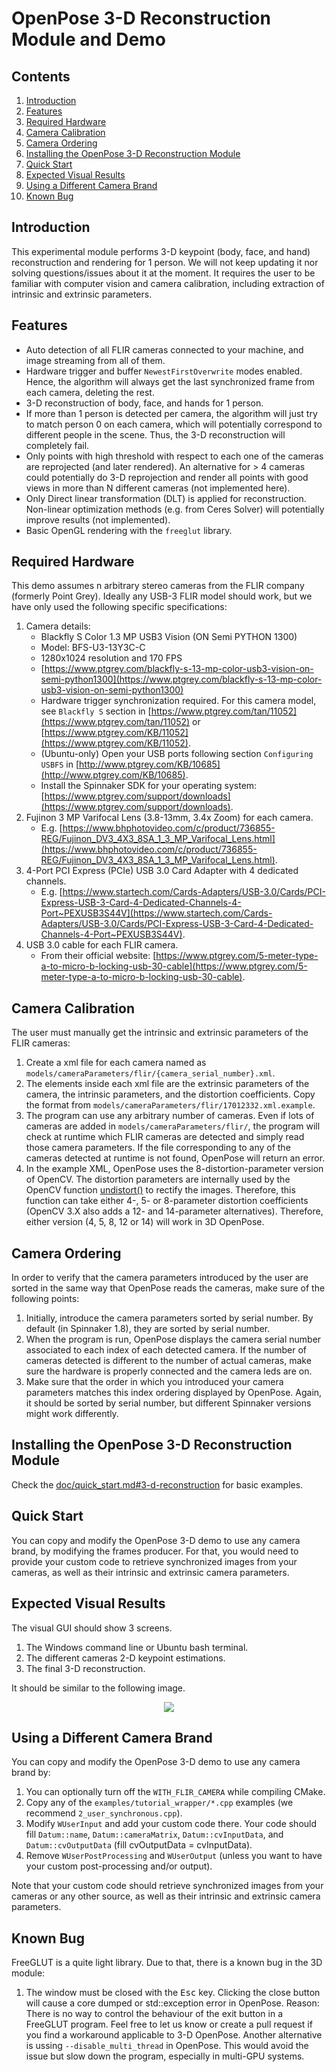 ﻿OpenPose 3-D Reconstruction Module and Demo
=============================================

## Contents
1. [Introduction](#introduction)
2. [Features](#features)
3. [Required Hardware](#required-hardware)
4. [Camera Calibration](#camera-calibration)
5. [Camera Ordering](#camera-ordering)
6. [Installing the OpenPose 3-D Reconstruction Module](#installing-the-openpose-3-d-reconstruction-module)
7. [Quick Start](#quick-start)
8. [Expected Visual Results](#expected-visual-results)
9. [Using a Different Camera Brand](#using-a-different-camera-brand)
10. [Known Bug](#known-bug)



## Introduction
This experimental module performs 3-D keypoint (body, face, and hand) reconstruction and rendering for 1 person. We will not keep updating it nor solving questions/issues about it at the moment. It requires the user to be familiar with computer vision and camera calibration, including extraction of intrinsic and extrinsic parameters.



## Features
- Auto detection of all FLIR cameras connected to your machine, and image streaming from all of them.
- Hardware trigger and buffer `NewestFirstOverwrite` modes enabled. Hence, the algorithm will always get the last synchronized frame from each camera, deleting the rest.
- 3-D reconstruction of body, face, and hands for 1 person.
- If more than 1 person is detected per camera, the algorithm will just try to match person 0 on each camera, which will potentially correspond to different people in the scene. Thus, the 3-D reconstruction will completely fail.
- Only points with high threshold with respect to each one of the cameras are reprojected (and later rendered). An alternative for > 4 cameras could potentially do 3-D reprojection and render all points with good views in more than N different cameras (not implemented here).
- Only Direct linear transformation (DLT) is applied for reconstruction. Non-linear optimization methods (e.g. from Ceres Solver) will potentially improve results (not implemented).
- Basic OpenGL rendering with the `freeglut` library.



## Required Hardware
This demo assumes n arbitrary stereo cameras from the FLIR company (formerly Point Grey). Ideally any USB-3 FLIR model should work, but we have only used the following specific specifications:

1. Camera details:
    - Blackfly S Color 1.3 MP USB3 Vision (ON Semi PYTHON 1300)
    - Model: BFS-U3-13Y3C-C
    - 1280x1024 resolution and 170 FPS
    - [https://www.ptgrey.com/blackfly-s-13-mp-color-usb3-vision-on-semi-python1300](https://www.ptgrey.com/blackfly-s-13-mp-color-usb3-vision-on-semi-python1300)
    - Hardware trigger synchronization required. For this camera model, see `Blackfly S` section in [https://www.ptgrey.com/tan/11052](https://www.ptgrey.com/tan/11052) or [https://www.ptgrey.com/KB/11052](https://www.ptgrey.com/KB/11052).
    - (Ubuntu-only) Open your USB ports following section `Configuring USBFS` in [http://www.ptgrey.com/KB/10685](http://www.ptgrey.com/KB/10685).
    - Install the Spinnaker SDK for your operating system: [https://www.ptgrey.com/support/downloads](https://www.ptgrey.com/support/downloads).
2. Fujinon 3 MP Varifocal Lens (3.8-13mm, 3.4x Zoom) for each camera.
    - E.g. [https://www.bhphotovideo.com/c/product/736855-REG/Fujinon_DV3_4X3_8SA_1_3_MP_Varifocal_Lens.html](https://www.bhphotovideo.com/c/product/736855-REG/Fujinon_DV3_4X3_8SA_1_3_MP_Varifocal_Lens.html).
3. 4-Port PCI Express (PCIe) USB 3.0 Card Adapter with 4 dedicated channels.
    - E.g. [https://www.startech.com/Cards-Adapters/USB-3.0/Cards/PCI-Express-USB-3-Card-4-Dedicated-Channels-4-Port~PEXUSB3S44V](https://www.startech.com/Cards-Adapters/USB-3.0/Cards/PCI-Express-USB-3-Card-4-Dedicated-Channels-4-Port~PEXUSB3S44V).
4. USB 3.0 cable for each FLIR camera.
    - From their official website: [https://www.ptgrey.com/5-meter-type-a-to-micro-b-locking-usb-30-cable](https://www.ptgrey.com/5-meter-type-a-to-micro-b-locking-usb-30-cable).



## Camera Calibration
The user must manually get the intrinsic and extrinsic parameters of the FLIR cameras:

1. Create a xml file for each camera named as `models/cameraParameters/flir/{camera_serial_number}.xml`.
2. The elements inside each xml file are the extrinsic parameters of the camera, the intrinsic parameters, and the distortion coefficients. Copy the format from `models/cameraParameters/flir/17012332.xml.example`.
3. The program can use any arbitrary number of cameras. Even if lots of cameras are added in `models/cameraParameters/flir/`, the program will check at runtime which FLIR cameras are detected and simply read those camera parameters. If the file corresponding to any of the cameras detected at runtime is not found, OpenPose will return an error.
4. In the example XML, OpenPose uses the 8-distortion-parameter version of OpenCV. The distortion parameters are internally used by the OpenCV function [undistort()](http://docs.opencv.org/3.2.0/da/d54/group__imgproc__transform.html#ga69f2545a8b62a6b0fc2ee060dc30559d) to rectify the images. Therefore, this function can take either 4-, 5- or 8-parameter distortion coefficients (OpenCV 3.X also adds a 12- and 14-parameter alternatives). Therefore, either version (4, 5, 8, 12 or 14) will work in 3D OpenPose.



## Camera Ordering
In order to verify that the camera parameters introduced by the user are sorted in the same way that OpenPose reads the cameras, make sure of the following points:

1. Initially, introduce the camera parameters sorted by serial number. By default (in Spinnaker 1.8), they are sorted by serial number.
2. When the program is run, OpenPose displays the camera serial number associated to each index of each detected camera. If the number of cameras detected is different to the number of actual cameras, make sure the hardware is properly connected and the camera leds are on.
3. Make sure that the order in which you introduced your camera parameters matches this index ordering displayed by OpenPose. Again, it should be sorted by serial number, but different Spinnaker versions might work differently.




## Installing the OpenPose 3-D Reconstruction Module
Check the [doc/quick_start.md#3-d-reconstruction](./quick_start.md#3-d-reconstruction) for basic examples.



## Quick Start
You can copy and modify the OpenPose 3-D demo to use any camera brand, by modifying the frames producer. For that, you would need to provide your custom code to retrieve synchronized images from your cameras, as well as their intrinsic and extrinsic camera parameters.



## Expected Visual Results
The visual GUI should show 3 screens.

1. The Windows command line or Ubuntu bash terminal.
2. The different cameras 2-D keypoint estimations.
3. The final 3-D reconstruction.

It should be similar to the following image.

<p align="center">
    <img src="media/openpose3d.png">
</p>



## Using a Different Camera Brand
You can copy and modify the OpenPose 3-D demo to use any camera brand by:

1. You can optionally turn off the `WITH_FLIR_CAMERA` while compiling CMake.
2. Copy any of the `examples/tutorial_wrapper/*.cpp` examples (we recommend `2_user_synchronous.cpp`).
3. Modify `WUserInput` and add your custom code there. Your code should fill `Datum::name`, `Datum::cameraMatrix`, `Datum::cvInputData`, and `Datum::cvOutputData` (fill cvOutputData = cvInputData).
4. Remove `WUserPostProcessing` and `WUserOutput` (unless you want to have your custom post-processing and/or output).

Note that your custom code should retrieve synchronized images from your cameras or any other source, as well as their intrinsic and extrinsic camera parameters.



## Known Bug
FreeGLUT is a quite light library. Due to that, there is a known bug in the 3D module:

1. The window must be closed with the <kbd>Esc</kbd> key. Clicking the close button will cause a core dumped or std::exception error in OpenPose. Reason: There is no way to control the behaviour of the exit button in a FreeGLUT program. Feel free to let us know or create a pull request if you find a workaround applicable to 3-D OpenPose. Another alternative is ussing `--disable_multi_thread` in OpenPose. This would avoid the issue but slow down the program, especially in multi-GPU systems.
